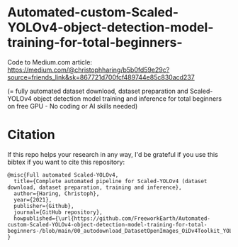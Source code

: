 # Automated-custom-Scaled-YOLOv4-object-detection-model-training-for-total-beginners-

Code to Medium.com article:
https://medium.com/@christophharing/b5b0fd59e29c?source=friends_link&sk=867721d700fcf489744e85c830acd237


(= fully automated dataset download, dataset preparation and Scaled-YOLOv4 object detection model training and inference for total beginners on free GPU - No coding or AI skills needed)



# Citation
If this repo helps your research in any way, I'd be grateful if you use  this bibtex if you want to cite this repository:
```
@misc{Full automated Scaled-YOLOv4,
  title={Complete automated pipeline for Scaled-YOLOv4 (dataset download, dataset preparation, training and inference},
  author={Haring, Christoph},
  year={2021},
  publisher={Github},
  journal={GitHub repository},
  howpublished={\url{https://github.com/FreeworkEarth/Automated-custom-Scaled-YOLOv4-object-detection-model-training-for-total-beginners-/blob/main/00_autodownload_DatasetOpenImages_OiDv4Toolkit_YOLO_annotation.ipynb}},
}


